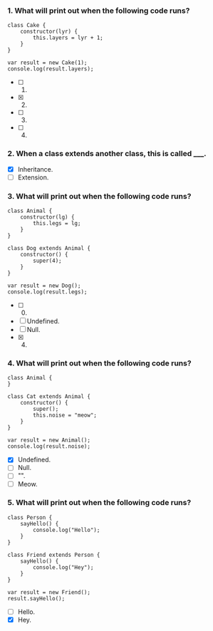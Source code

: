### 1. What will print out when the following code runs?

```
class Cake {
    constructor(lyr) {
        this.layers = lyr + 1;
    }
}

var result = new Cake(1);
console.log(result.layers);
```

- [ ] 1.
- [x] 2.
- [ ] 3.
- [ ] 4.

### 2. When a class extends another class, this is called \_\_\_.

- [x] Inheritance.
- [ ] Extension.

### 3. What will print out when the following code runs?

```
class Animal {
    constructor(lg) {
        this.legs = lg;
    }
}

class Dog extends Animal {
    constructor() {
        super(4);
    }
}

var result = new Dog();
console.log(result.legs);
```

- [ ] 0.
- [ ] Undefined.
- [ ] Null.
- [x] 4.

### 4. What will print out when the following code runs?

```
class Animal {
}

class Cat extends Animal {
    constructor() {
        super();
        this.noise = "meow";
    }
}

var result = new Animal();
console.log(result.noise);
```

- [x] Undefined.
- [ ] Null.
- [ ] "".
- [ ] Meow.

### 5. What will print out when the following code runs?

```
class Person {
    sayHello() {
        console.log("Hello");
    }
}

class Friend extends Person {
    sayHello() {
        console.log("Hey");
    }
}

var result = new Friend();
result.sayHello();
```

- [ ] Hello.
- [x] Hey.
